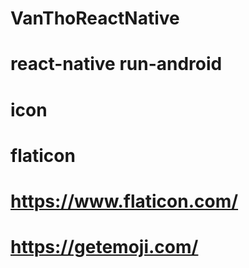 # VanThoReactNative 
# react-native run-android
# icon
# flaticon
# https://www.flaticon.com/
# https://getemoji.com/
